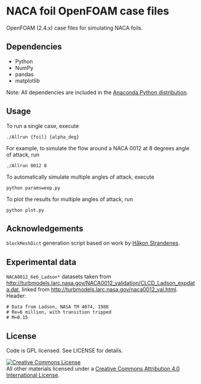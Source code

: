 # NACA foil OpenFOAM case files

OpenFOAM (2.4.x) case files for simulating NACA foils.


## Dependencies

* Python
* NumPy
* pandas
* matplotlib

Note: All dependencies are included in the
[Anaconda Python distribution](http://continuum.io/downloads).


## Usage

To run a single case, execute

    ./Allrun {foil} {alpha_deg}

For example, to simulate the flow around a NACA 0012 at 8 degrees angle
of attack, run

    ./Allrun 0012 8

To automatically simulate multiple angles of attack, execute

    python paramsweep.py

To plot the results for multiple angles of attack, run

    python plot.py


## Acknowledgements

`blockMeshDict` generation script based on work by
[Håkon Strandenes](https://www.hpc.ntnu.no/display/hpc/OpenFOAM+-+Airfoil+Calculations#OpenFOAM-AirfoilCalculations-3:Calculationofforcesandforcecoefficients).


## Experimental data

`NACA0012_6e6_Ladson*` datasets taken from http://turbmodels.larc.nasa.gov/NACA0012_validation/CLCD_Ladson_expdata.dat,
linked from http://turbmodels.larc.nasa.gov/naca0012_val.html. Header:

```
# Data from Ladson, NASA TM 4074, 1988
# Re=6 million, with transition tripped
# M=0.15
```


## License

Code is GPL licensed. See LICENSE for details.

<a rel="license" href="http://creativecommons.org/licenses/by/4.0/">
<img alt="Creative Commons License" style="border-width:0" src="http://i.creativecommons.org/l/by/4.0/88x31.png" />
</a><br />All other materials licensed under a <a rel="license" href="http://creativecommons.org/licenses/by/4.0/"/>
Creative Commons Attribution 4.0 International License</a>.

